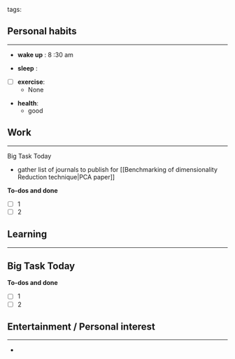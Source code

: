 tags: 
## Personal habits
--- 

- **wake up** : 8 :30 am

- **sleep** :

- [ ] **exercise**:
	- None

-  **health**: 
	- good



## Work
---

Big Task Today 
- gather list of journals to publish for [[Benchmarking of dimensionality Reduction technique|PCA paper]]


**To-dos and done**
- [ ] 1
- [ ] 2

## Learning
--- 

Big Task Today 
- 


**To-dos and done**
- [ ] 1
- [ ] 2
## Entertainment / Personal interest
---
- 